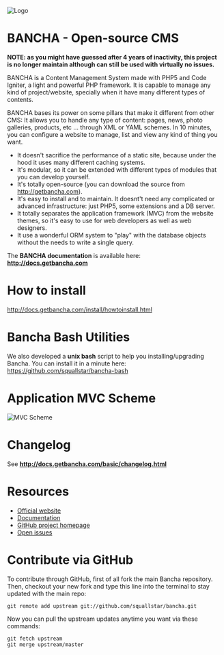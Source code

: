 ![Logo](http://getbancha.com/attach/logos/logo.png)

# BANCHA - Open-source CMS

**NOTE: as you might have guessed after 4 years of inactivity, this project is no longer maintain although can still be used with virtually no issues.**

BANCHA is a Content Management System made with PHP5 and Code Igniter, a light and powerful PHP framework.
It is capable to manage any kind of project/website, specially when it have many different types of contents.

BANCHA bases its power on some pillars that make it different from other CMS:
It allows you to handle any type of content: pages, news, photo galleries, products, etc ... through XML or YAML schemes.
In 10 minutes, you can configure a website to manage, list and view any kind of thing you want.

 * It doesn't sacrifice the performance of a static site, because under the hood it uses many different caching systems.
 * It's modular, so it can be extended with different types of modules that you can develop yourself.
 * It's totally open-source (you can download the source from http://getbancha.com).
 * It's easy to install and to maintain. It doesnt't need any complicated or advanced infrastructure: just PHP5, some extensions and a DB server.
  * It totally separates the application framework (MVC) from the website themes, so it's easy to use for web developers as well as web designers.
  * It use a wonderful ORM system to "play" with the database objects without the needs to write a single query.

The **BANCHA documentation** is available here: **http://docs.getbancha.com**

# How to install

http://docs.getbancha.com/install/howtoinstall.html

# Bancha Bash Utilities

We also developed a **unix bash** script to help you installing/upgrading Bancha. You can install it in a minute here:
https://github.com/squallstar/bancha-bash

# Application MVC Scheme

![MVC Scheme](http://docs.getbancha.com/_images/mvc-scheme.png)

# Changelog

See **http://docs.getbancha.com/basic/changelog.html**

# Resources

 * [Official website](http://getbancha.com)
 * [Documentation](http://docs.getbancha.com)
 * [GitHub project homepage](https://github.com/squallstar/bancha)
 * [Open issues](https://github.com/squallstar/bancha/issues)

# Contribute via GitHub

To contribute through GitHub, first of all fork the main Bancha repository.
Then, checkout your new fork and type this line into the terminal to stay updated with the main repo:

    git remote add upstream git://github.com/squallstar/bancha.git

Now you can pull the upstream updates anytime you want via these commands:

    git fetch upstream
    git merge upstream/master
